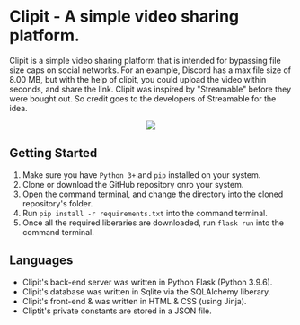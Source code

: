 # Clipit - A simple video sharing platform.

Clipit is a simple video sharing platform that is intended for bypassing file size caps on social networks.
For an example, Discord has a max file size of 8.00 MB, but with the help of clipit, you could upload the video within seconds, and share the link. 
Clipit was inspired by "Streamable" before they were bought out. So credit goes to the developers of Streamable for the idea.
<br>
<p align="center">
  <img src="https://user-images.githubusercontent.com/79603829/150644360-0bf6036d-efdd-4714-b999-97a3f4efb933.PNG"/>
</p>

## Getting Started

1) Make sure you have ``Python 3+`` and ``pip`` installed on your system.
2) Clone or download the GitHub repository onro your system.
3) Open the command terminal, and change the directory into the cloned repository's folder.
4) Run ``pip install -r requirements.txt`` into the command terminal.
5) Once all the required liberaries are downloaded, run ``flask run`` into the command terminal.

## Languages

- Clipit's back-end server was written in Python Flask (Python 3.9.6).
- Clipit's database was written in Sqlite via the SQLAlchemy liberary.
- Clipit's front-end & was written in HTML & CSS (using Jinja).
- Cliptit's private constants are stored in a JSON file.
